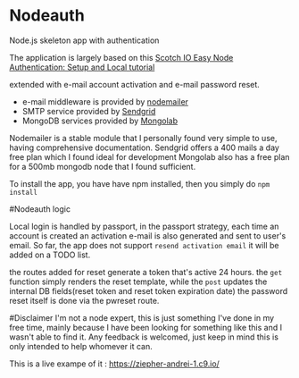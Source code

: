# Nodeauth
Node.js skeleton app with authentication

The application is largely based on this
[Scotch IO Easy Node Authentication: Setup and Local tutorial](https://scotch.io/tutorials/easy-node-authentication-setup-and-local)

extended with e-mail account activation and e-mail password reset.

* e-mail middleware is provided by [nodemailer](https://github.com/andris9/Nodemailer)
* SMTP service provided by [Sendgrid](https://sendgrid.com/)
* MongoDB services provided by [Mongolab](https://mongolab.com/)


Nodemailer is a stable module that I personally found very simple to use, having comprehensive documentation.
Sendgrid offers a 400 mails a day free plan which I found ideal for development
Mongolab also has a free plan for a 500mb mongodb node that I found sufficient.

To install the app, you have have npm installed, then you simply do 
```npm install```

#Nodeauth logic

Local login is handled by passport, in the passport strategy, 
each time an account is created an activation e-mail is also generated and sent to user's email.
So far, the app does not support ```resend activation email``` it will be added on a TODO list.

the routes added for reset generate a token that's active 24 hours.
the ```get``` function simply renders the reset template, while the ```post```  updates the internal DB fields(reset token and reset token expiration date)
the password reset itself is done via the pwreset route.


#Disclaimer
I'm not a node expert, this is just something I've done in my free time, mainly because I have been looking for something like this
and I wasn't able to find it. Any feedback is welcomed, just keep in mind this is only intended to help whomever it can.

This is a live exampe of it : 
https://ziepher-andrei-1.c9.io/
